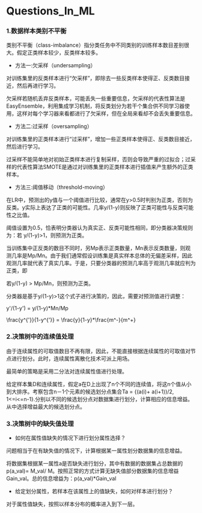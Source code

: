 # Questions_In_ML

### 1.数据样本类别不平衡

类别不平衡（class-imbalance）指分类任务中不同类别的训练样本数目差别很大。假定正类样本较少，反类样本较多。

- 方法一:欠采样（undersampling）

对训练集里的反类样本进行“欠采样”，即除去一些反类样本使得正、反类数目接近，然后再进行学习。

欠采样若随机丢弃反类样本，可能丢失一些重要信息，欠采样的代表性算法是EasyEnsemble，利用集成学习机制，将反类划分为若干个集合供不同学习器使用，这样对每个学习器来看都进行了欠采样，但在全局来看却不会丢失重要信息。

- 方法二:过采样（oversampling）

对训练集里的正类样本进行“过采样”，增加一些正类样本使得正、反类数目接近，然后进行学习。

过采样不能简单地对初始正类样本进行复制采样，否则会导致严重的过拟合；过采样的代表性算法SMOTE是通过对训练集里的正类样本进行插值来产生额外的正类样本。


- 方法三:阈值移动（threshold-moving）

在LR中，预测出的y值与一个阈值进行比较，通常在y>0.5时判别为正类，否则为反类。y实际上表达了正类的可能性。几率y/(1-y)则反映了正类可能性与反类可能性之比值。

阈值设置为0.5，恰表明分类器认为真实正、反类可能性相同，即分类器决策规则为：若 y/(1-y)>1，则预测为正类。

当训练集中正反类的数目不同时，另Mp表示正类数量，Mn表示反类数量，则观测几率是Mp/Mn。由于我们通常假设训练集是真实样本总体的无偏差采样，因此观测几率就代表了真实几率。于是，只要分类器的预测几率高于观测几率就应判为正类，即

若y/(1-y) > Mp/Mn，则预测为正类。

分类器是基于y/(1-y)>1这个式子进行决策的，因此，需要对预测值进行调整：

y'/(1-y') = y/(1-y)*Mn/Mp

\frac{y^{'}}{1-y^{'}} = \frac{y}{1-y}*\frac{m^-}{m^+}


### 2.决策树中的连续值处理

由于连续属性的可取值数目不再有限，因此，不能直接根据连续属性的可取值对节点进行划分。此时，连续属性离散化技术可派上用场。

最简单的策略是采用二分法对连续属性值进行处理。

给定样本集D和连续属性，假定a在D上出现了n个不同的连续值，将这n个值从小到大排序。考察包含n－1个元素的候选划分点集合Ta = {(a(i)+ a(i+1))/2, 1<=i<=n-1}.分别以不同的候选划分点对数据集进行划分，计算相应的信息增益。从中选择增益最大的候选划分点。

### 3.决策树中的缺失值处理
- 如何在属性值缺失的情况下进行划分属性选择？


问题相当于在有缺失值的情况下，计算根据某一属性划分数据集的信息增益。

将数据集根据某一属性a是否缺失进行划分，其中有数据的数据集占总数据的p(a_val)= M_val/ M。按照正常的方式计算无缺失值部分数据集的信息增益Gain_val。总的信息增益为：p(a_val)\*Gain_val

- 给定划分属性，若样本在该属性上的值缺失，如何对样本进行划分？

对于属性值缺失，按照以样本分布的概率进入到下一层。
